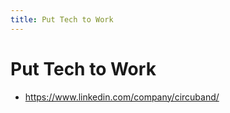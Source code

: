 ```yaml
---
title: Put Tech to Work
---
```


# Put Tech to Work


- https://www.linkedin.com/company/circuband/